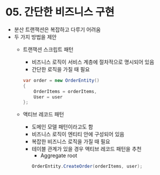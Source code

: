 # 05. 간단한 비즈니스 구현

- 분산 트랜잭션은 복잡하고 다루기 어려움
- 두 가지 방법을 제안
    - 트랜잭션 스크립트 패턴
        - 비즈니스 로직이 서비스 계층에 절차적으로 명시되어 있음
        - 간단한 로직을 가질 때 필요

        ```csharp
        var order = new OrderEntity()
        {
            OrderItems = orderItems,
            User = user
        };
        ```

    - 액티브 레코드 패턴
      - 도메인 모델 패턴이라고도 함
      - 비즈니스 로직이 엔티티 안에 구성되어 있음
      - 복잡한 비즈니스 로직을 가질 때 필요
      - 테이블 관계가 있을 경우 액티브 레코드 패턴을 추천
        - Aggregate root     
        ```csharp
        OrderEntity.CreateOrder(orderItems, user);
        ```
          